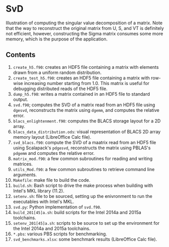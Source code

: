 # SvD
Illustration of computing the singular value decomposition of a matrix.
Note that the way to reconstruct the original matrix from U, S, and VT
is definitely not efficient, however, constructing the Sigma matrix
consumes some more memory, which is the purpose of the application.

## Contents
1. `create_h5.f90`: creates an HDF5 file containing a matrix with elements
    drawn from a uniform random distribution.
1. `create_test_h5.f90`: creates an HDF5 file containing a matrix with
    row-wise increasing number starting from 1.0.  This matrix is useful
    for debugging distributed reads of the HDF5 file.
1. `dump_h5.f90`: writes a matrix contained in an HDF5 file to standard
    output.
1. `svd.f90`; computes the SVD of a matrix read from an HDF5 file using
    `dgesvd`, reconstructs the matrix using `dgemm`, and computes the
    relative error.
1. `blacs_enlightenment.f90`: computes the BLACS storage layout for a 2D
    array.
1. `blacs_data_distribution.ods`: visual representation of BLACS 2D array
    memory layout (LibreOffice Calc file).
1. `svd_blacs.f90`: compute the SVD of a maatrix read from an HDF5 file
    using Scalapack's `pdgesvd`, reconstructs the matrix using PBLAS's
    `pdgemm` and computes the relative error.
1. `matrix_mod.f90`: a few common subroutines for reading and writing
    matrices.
1. `utils_Mod.f90`: a few common subroutines to retrieve command line
    arguments.
1. `Makefile`: make file to build the code.
1. `build.sh`: Bash script to drive the make process when building with
    Intel's MKL library (11.2).
1. `setenv.sh`: file to be sourced, setting up the enivronment to run
    the executables with Intel's MKL.
1. `svd.py`: Python implementation of `svd.f90`.
1. `build_201[45]a.sh`: build scripts for the Intel 2014a and 2015a
    toolchains.
1. `setenv_201[45]a.sh`: scripts to be source to set up the environment
    for the Intel 2014a and 2015a toolchains.
1. `*.pbs`: various PBS scripts for benchmarking.
1. `svd_benchmarks.xlsx`: some benchmark results (LibreOffice Calc file).
